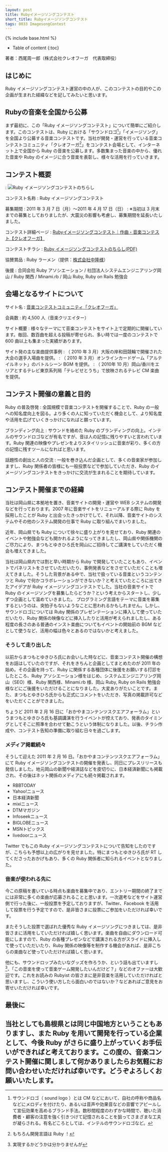 ```yaml
---
layout: post
title: Rubyイメージソングコンテスト
short_title: Rubyイメージソングコンテスト
tags: 0033 ImagesongContest
---
```

{% include base.html %}


* Table of content
{:toc}


著者：西尾周一郎（株式会社クレオフーガ　代表取締役）

## はじめに

Ruby イメージソングコンテスト運営の中の人が、このコンテストの目的やこの企画が生まれた経緯などを記してみたいと思います。

## Rubyの音楽を全国から公募

まず最初に、この「Ruby イメージソングコンテスト」について簡単にご紹介します。このコンテストは、Ruby における「サウンドロゴ[^1]」「イメージソング」を全国より公募する音楽コンテストです。当社が開発・運営を行っている音楽コンテストコミュニティ「クレオフーガ[^2]」をコンテスト会場として、インターネット上で全国から Ruby の音楽を公募します。多数集まった音楽の中から、優れた音楽や Ruby のイメージに合う音楽を表彰し、様々な活用を行っていきます。

## コンテスト概要
: ![Ruby イメージソングコンテストのちらし](http://creofuga.jp/release/110216_rubyt.jpg)

コンテスト名称
: Ruby イメージソングコンテスト

募集期間
: 2011 年 3 月 7 日（月）〜2011 年 4 月 17 日（日）
: ※当初は 3 月末までの募集としておりましたが、大震災の影響も考慮し、募集期間を延長いたしました。

コンテスト詳細ページ
: [Rubyイメージソングコンテスト｜作曲・音楽コンテスト【クレオフーガ】](http://creofuga.net/contests/30)

コンテストチラシ
: [Ruby イメージソングコンテストのちらし(PDF)](http://creofuga.jp/release/110216_ruby.pdf)

協賛賞品
: Ruby ラーメン（提供：[株式会社中隆様](http://www.mengurume.co.jp/)）

後援
: 合同会社 Ruby アソシエーション / 社団法人システムエンジニアリング岡山 / Ruby 関西 / Minami.rb / 岡山 Ruby, Ruby on Rails 勉強会

## 会場となるサイトについて

サイト名
: [音楽コンテストコミュニティ「クレオフーガ」](http://creofuga.net/)

会員数
: 約 4,500 人（音楽クリエイター）

サイト概要
: 様々なテーマにて音楽コンテストをサイト上で定期的に開催しています。毎回、数百曲を超える投稿が寄せられ、多い時では一度のコンテストで 600 曲以上も集まった実績があります。

サイト発の主な楽曲提供事例
: （ 2010 年 3 月）大阪の岸和田競輪で開催された大会の選手入場曲を提供。
: （ 2010 年 3 月）オンラインカードゲーム「アルテイルネット」のバトルシーン BGM を提供。
: （ 2010年 10 月）岡山/香川をエリアとするテレビ東京系列局「テレビせとうち」で放映されるテレビ CM 楽曲を提供。

## コンテスト開催の意義と目的

Ruby の普及啓発
: 全国規模で音楽コンテストを開催することで、Ruby の一般への知名度向上を図る。より多くの人に知っていただく機会として、より知名度や活用を広げていくきっかけになればと願っています。

ブランディング向上
: サウンドを絡めた Ruby のブランディングの向上。インテルのサウンドロゴなどが有名ですが、音は人の記憶に残りやすいと言われています。Ruby 関連の映像やプレゼンをよりスタイリッシュに音楽が彩り、多くの方の記憶に残すツールになればと思います。

話題性の創出と人の交流
: 一般を巻き込んだ企画として、多くの音楽家が参加しますし、Ruby 関係者の皆様にも一般投票などで参加していただき、Ruby のイメージソングコンテストをきっかけに交流が生まれることを期待しています。

## コンテスト開催までの経緯

当社は岡山県に本拠地を置き、音楽サイトの開発・運営や WEB システムの開発などを行っております。2007 年に音楽サイトをリニューアルする際に Ruby を採用したことが Ruby と出会ったきっかけでして、それ以降、音楽サイトのシステムやその他のシステム開発の仕事で Ruby に取り組んでまいりました。

近年、岡山県でも Ruby について徐々に盛り上がりを見せており、Ruby 関連のイベントや勉強会なども開かれるようになってきましたし、岡山県や関係機関のご尽力により、まつもとゆきひろ氏を岡山にご招待してご講演をしていただく機会も増えてきました。

当社は岡山県内では割と早い時期から Ruby で開発していたこともあり、イベントでパネリストをさせていただいたり、事例発表などをさせていただくことも増えてきました。そうした背景がある中で、当社で扱っている音楽というコンテンツと Ruby で何かコラボレーションができないか？と考えていたところに出てきたアイデアが Ruby イメージソングコンテストでした。当社の音楽サイトで Ruby のイメージソングを募集したらどうか？という考えからスタートし、少しずつ企画として温めていきました。
プログラミング言語をテーマに音楽を募集するというのは、突拍子もないようなことに思われるかもしれません。しかし、サウンドロゴについては Ruby 関係のプレゼンテーションに挿入して使っていただいたり、Ruby 関係の映像などに挿入したりと活用が考えられましたし、ある程度の長さのある普通のインスト楽曲についてもイベントの開始前の BGM などとして使うなど、活用の幅は色々とあるのではないかと考えました。

### そうして走り出した

以前からまつもとゆきひろ氏にお会いした時などに、音楽コンテスト開催の構想をお話はしていたのですが、それをきちんと企画としてまとめたのが 2011 年の始め。その企画を持って、Ruby に関係する各種団体に後援をお願いする打診をしたところ、Ruby アソシエーション様をはじめ、システムエンジニアリング岡山（SEO）様、Ruby 関西様、Minami.rb 様、岡山 Ruby, Ruby on Rails 勉強会様などにご後援をいただけることになりました。大変ありがたいことです。また、まつもとゆきひろ氏からも正式にコメントをいただき、写真の掲載許可などをいただくことができました。

ちょうど 2011 年 2 月 16 日に「おかやまコンテンツスクエアフォーラム」というまつもとゆきひろ氏も基調講演を行うイベントが控えており、発表のタイミングとしてそこに照準を合わせて動こうという体制になりました。以後、チラシ作成や、コンテスト告知の準備に取り組む日々を過ごします。

### メディア掲載続々

そうして迎えた 2011 年 2 月 16 日。「おかやまコンテンツスクエアフォーラム」にて Ruby イメージソングコンテストの開催を発表し、同日にプレスリリースも発信しました。地元岡山の新聞や経済誌などを皮切りに、日本経済新聞にも掲載され、その後はネット関係のメディアにも続々掲載されます。

* RBBTODAY
* Yahoo!ニュース
* 日本経済新聞
* mixiニュース
* DTMマガジン
* Infoseekニュース
* BIGLOBEニュース
* MSNトピックス
* livedoorニュース


Twitter でもこの Ruby イメージソングコンテストについて告知をしたのですが、こちらも予想以上の広がりを見せました。特にまつもとゆきひろ氏が RT してくださったおかげもあり、多くの Ruby 関係者に知られるイベントとなりました。

### 音楽が使われる先に

今この原稿を書いている時点も楽曲を募集中であり、エントリー期間の終了までには非常に多くの楽曲が応募されることと思います。一次選考などをサイト運営側で行った後に、一般投票を予定しておりますが、Twitter、Facebook を活用して投票を行う予定ですので、是非皆さまに投票にご参加をいただければ幸いです。

またそうした投票で選ばれた優秀な Ruby イメージソングにつきましては、是非皆さまに活用をしていただければ嬉しく思います。楽曲を自由にダウンロード可能にしますので、Ruby の各種プレゼンなどで講演される方がスライドに挿入して使っていただいたり、Ruby 関係の映像等を制作する機会があれば、是非こちらの楽曲など使っていただければ嬉しく思います。

他にも、サウンドロップみたいなグッズを作ろうか、という話も出ていますし[^3]、「この音楽を使って音楽ゲーム開発したいんだけど？」などのオファーは大歓迎です。これをお読みの Rubyist の皆さまに是非音楽を活用していただければと思いますし、こういう使い方したら面白いのではないか？などあればご意見をお寄せいただければ幸いです。

## 最後に

当社としても島根県とは同じ中国地方ということもありますし、また Ruby を用いて開発を行っている企業として、今後 Ruby がさらに盛り上がっていくお手伝いができればと考えております。この度の、音楽コンテスト開催に関しまして何かありましたらお気軽にお問い合わせいただければ幸いです。どうぞよろしくお願いいたします。
----

[^1]: サウンドロゴ（ sound logo ）とは CM などにおいて、自社の呼称や商品名などにメロディを付けたり、あるいは音声や効果音などの音響でアピールして宣伝効果を高めるブランド手法。数秒間程度のわずかな時間で、聴いた消費者・顧客の注意を強く引きつけて記憶されることを狙ってさまざまな工夫が凝らされる。有名どころとしては、インテルのサウンドロゴなど。

[^2]: もちろん開発言語は Ruby ！
[^3]: 実現するかどうかは分かりませんが
